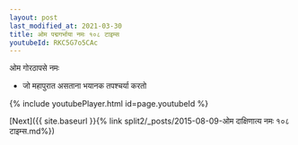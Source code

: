 ```yaml
---
layout: post
last_modified_at: 2021-03-30
title: ओम पद्मगर्भाया नमः १०८ टाइम्स
youtubeId: RKC5G7o5CAc
---
```

 
 
 ओम गोरठापसे नमः  
 
 -  जो महापुरात असताना भयानक तपश्चर्या करतो 
 
  
 
  
 
 
 
 
 
 


{% include youtubePlayer.html id=page.youtubeId %}
 
[Next]({{ site.baseurl }}{% link  split2/_posts/2015-08-09-ओम दाक्षिणात्य नमः १०८ टाइम्स.md%})
 
